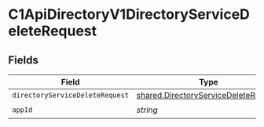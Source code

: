 # C1ApiDirectoryV1DirectoryServiceDeleteRequest


## Fields

| Field                                                                                               | Type                                                                                                | Required                                                                                            | Description                                                                                         |
| --------------------------------------------------------------------------------------------------- | --------------------------------------------------------------------------------------------------- | --------------------------------------------------------------------------------------------------- | --------------------------------------------------------------------------------------------------- |
| `directoryServiceDeleteRequest`                                                                     | [shared.DirectoryServiceDeleteRequest](../../../sdk/models/shared/directoryservicedeleterequest.md) | :heavy_minus_sign:                                                                                  | N/A                                                                                                 |
| `appId`                                                                                             | *string*                                                                                            | :heavy_check_mark:                                                                                  | N/A                                                                                                 |